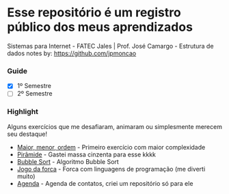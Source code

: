 # Esse repositório é um registro público dos meus aprendizados
Sistemas para Internet - FATEC Jales | Prof. José Camargo - Estrutura de dados
notes by: https://github.com/jpmoncao
### Guide
- [x] 1º Semestre
- [ ] 2º Semestre

### Highlight
Alguns exercícios que me desafiaram, animaram ou simplesmente merecem seu destaque!
- [Maior, menor, ordem](https://github.com/jpmoncao/estrutura-de-dados/blob/master/004.estruturas-condicionais/exercicios/ex07.py) - Primeiro exercício com maior complexidade
- [Pirâmide](https://github.com/jpmoncao/estrutura-de-dados/blob/master/005.estruturas-de-repeticao/exercicios/for/ex10.py) - Gastei massa cinzenta para esse kkkk
- [Bubble Sort](https://github.com/jpmoncao/estrutura-de-dados/blob/master/006.listas/desafios/ex03.py) - Algoritmo Bubble Sort
- [Jogo da forca](https://github.com/jpmoncao/estrutura-de-dados/blob/master/006.listas/desafios/ex04.py) - Forca com linguagens de programação (me diverti muito)
- [Agenda](https://github.com/jpmoncao/agenda-python) - Agenda de contatos, criei um repositório só para ele
